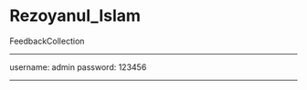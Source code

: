 # Rezoyanul_Islam
 FeedbackCollection
 
 
 ----------------------------------------
 
 username: admin
 password: 123456
 
 
 
 --------------------------------------------

